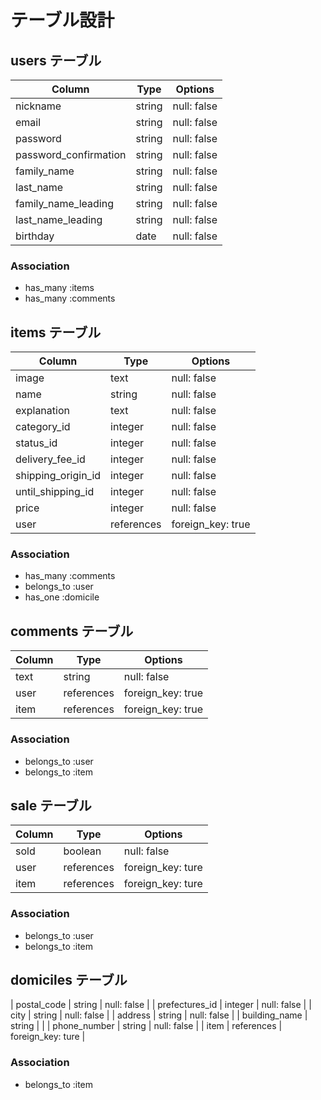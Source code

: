 # テーブル設計

## users テーブル

| Column                | Type    | Options     |
| --------------------- | ------- | ----------- |
| nickname              | string  | null: false |
| email                 | string  | null: false |
| password              | string  | null: false |
| password_confirmation | string  | null: false |
| family_name           | string  | null: false |
| last_name             | string  | null: false |
| family_name_leading   | string  | null: false |
| last_name_leading     | string  | null: false |
| birthday              | date    | null: false |


### Association

- has_many :items
- has_many :comments

## items テーブル

| Column             | Type       | Options           |
| ------------------ | ---------- | ----------------- |
| image              | text       | null: false       |
| name               | string     | null: false       |
| explanation        | text       | null: false       |
| category_id        | integer    | null: false       |
| status_id          | integer    | null: false       |
| delivery_fee_id    | integer    | null: false       |
| shipping_origin_id | integer    | null: false       |
| until_shipping_id  | integer    | null: false       | 
| price              | integer    | null: false       |
| user               | references | foreign_key: true |

### Association

- has_many :comments
- belongs_to :user
- has_one :domicile

## comments テーブル

| Column | Type       | Options           |
| ------ | ---------- | ----------------- |
| text   | string     | null: false       |
| user   | references | foreign_key: true |
| item   | references | foreign_key: true |

### Association

- belongs_to :user
- belongs_to :item

## sale テーブル

| Column           | Type       | Options           |
| ---------------- | ---------- | ----------------- |
| sold             | boolean    | null: false       |
| user             | references | foreign_key: ture |
| item             | references | foreign_key: ture |

### Association

- belongs_to :user
- belongs_to :item

## domiciles テーブル

| postal_code      | string     | null: false       |
| prefectures_id   | integer    | null: false       |
| city             | string     | null: false       |
| address          | string     | null: false       |
| building_name    | string     |                   |
| phone_number     | string     | null: false       |
| item             | references | foreign_key: ture |

### Association

- belongs_to :item
